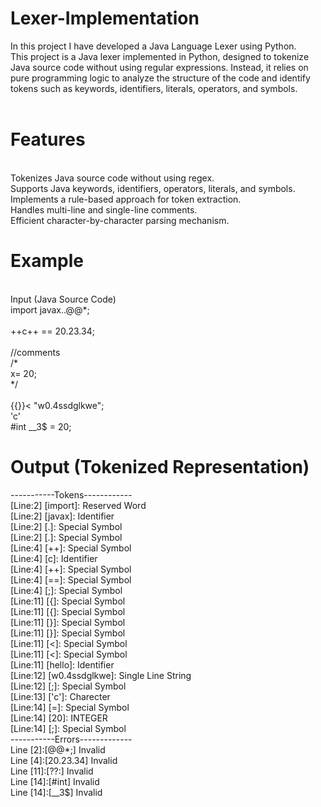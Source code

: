# Lexer-Implementation
In this project I have developed a Java Language Lexer using Python.
<br>
This project is a Java lexer implemented in Python, designed to tokenize Java source code without using regular expressions. Instead, it relies on pure programming logic to analyze the structure of the code and identify tokens such as keywords, identifiers, literals, operators, and symbols.
<br>
<br>
# Features
<br>
Tokenizes Java source code without using regex.
<br>
Supports Java keywords, identifiers, operators, literals, and symbols.
<br>
Implements a rule-based approach for token extraction.
<br>
Handles multi-line and single-line comments.
<br>
Efficient character-by-character parsing mechanism.
<br>

# Example
<br>
Input (Java Source Code) <br>
import javax..@@*;<br>
<br>
++c++ == 20.23.34;<br>
<br>
//comments<br>
/*<br>
x= 20;<br>
*/<br>
<br>
{{}}<<??: hello<br>
"w0.4ssdglkwe";<br>
'c'<br>
#int __3$ = 20;<br>
  
# Output (Tokenized Representation) <br>
-----------Tokens------------<br>
[Line:2] [import]: Reserved Word<br>
[Line:2] [javax]: Identifier<br>
[Line:2] [.]: Special Symbol<br>
[Line:2] [.]: Special Symbol<br>
[Line:4] [++]: Special Symbol<br>
[Line:4] [c]: Identifier<br>
[Line:4] [++]: Special Symbol<br>
[Line:4] [==]: Special Symbol<br>
[Line:4] [;]: Special Symbol<br>
[Line:11] [{]: Special Symbol<br>
[Line:11] [{]: Special Symbol<br>
[Line:11] [}]: Special Symbol<br>
[Line:11] [}]: Special Symbol<br>
[Line:11] [<]: Special Symbol<br>
[Line:11] [<]: Special Symbol<br>
[Line:11] [hello]: Identifier<br>
[Line:12] [w0.4ssdglkwe]: Single Line String<br>
[Line:12] [;]: Special Symbol<br>
[Line:13] ['c']: Charecter<br>
[Line:14] [=]: Special Symbol<br>
[Line:14] [20]: INTEGER<br>
[Line:14] [;]: Special Symbol<br>
-----------Errors-------------<br>
Line [2]:[@@*;] Invalid<br>
Line [4]:[20.23.34] Invalid<br>
Line [11]:[??:] Invalid<br>
Line [14]:[#int] Invalid<br>
Line [14]:[__3$] Invalid<br>
